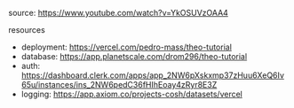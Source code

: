 source: https://www.youtube.com/watch?v=YkOSUVzOAA4

resources
- deployment: https://vercel.com/pedro-mass/theo-tutorial
- database: https://app.planetscale.com/drom296/theo-tutorial
- auth: https://dashboard.clerk.com/apps/app_2NW6pXskxmp37zHuu6XeQ6Iv65u/instances/ins_2NW6pedC36fHIhEoay4zRyr8E3Z
- logging: https://app.axiom.co/projects-cosh/datasets/vercel